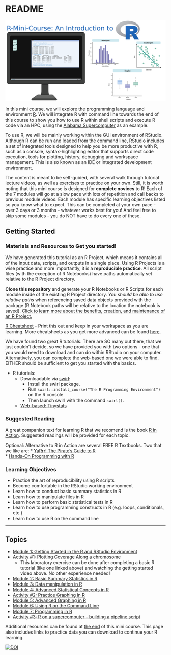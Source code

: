README
================

![](images/rminicourse_banner.png)

In this mini course, we will explore the programming language and
environment [R](https://www.r-project.org/). We will integrate R with
command line towards the end of this course to show you how to use R
within shell scripts and execute R code via an HPC, using the [Alabama
Supercomputer](https://www.asc.edu/) as an example.

To use R, we will be mainly working within the GUI environment of
RStudio. Although R can be run and loaded from the command line, RStudio
includes a set of integrated tools designed to help you be more
productive with R, such as a console, syntax-highlighting editor that
supports direct code execution, tools for plotting, history, debugging
and workspace management. This is also known as an IDE or integrated
development environment.

The content is meant to be self-guided, with several walk through
tutorial lecture videos, as well as exercises to practice on your own.
Still, it is worth noting that this mini course is designed for
**complete novices** to R! Each of the 7 modules will go at a slow pace
with lots of repetition and call backs to previous module videos. Each
module has specific learning objectives listed so you know what to
expect. This can be completed at your own pace - over 3 days or 3
months - whatever works best for you! And feel free to skip some
modules - you do NOT have to do every one of these.

## Getting Started

### Materials and Resources to Get you started!

We have generated this tutorial as an R Project, which means it contains
all of the input data, scripts, and outputs in a single place. Using R
Projects is a wise practice and more importantly, it is a **reproducible
practice**. All script files (with the exception of R Notebooks) have
paths automatically set relative to the R Project directory.

**Clone this repository** and generate your R Notebooks or R Scripts for
each module inside of the existing R Project directory. You *should be
able to use relative paths* when referencing saved data objects provided
with the package (R Notebook paths will be relative to the location the
notebook is saved). [Click to learn more about the benefits, creation,
and maintenance of an R
Project.](https://support.rstudio.com/hc/en-us/articles/200526207-Using-RStudio-Projects)

[R
Cheatsheet](http://github.com/rstudio/cheatsheets/raw/master/base-r.pdf) -
Print this out and keep in your workspace as you are learning. More
cheatsheets as you get more advanced can be found
[here](https://www.rstudio.com/resources/cheatsheets/).

We have found two great R tutorials. There are SO many out there, that
we just couldn’t decide, so we have provided you with two options - one
that you would need to download and can do within RStudio on your
computer. Alternatively, you can complete the web-based one we were able
to find. EITHER should be sufficient to get you started with the basics.

- R tutorials:
  - Downloadable via [swirl](https://swirlstats.com/students.html):
    - Install the swirl package.
    - Run `swirl::install_course("The R Programming Environment")` on
      the R console
    - Then launch swirl with the command `swirl()`.
  - [Web-based:
    Tinystats](https://tinystats.github.io/teacups-giraffes-and-statistics/index.html)

### Suggested Reading

A great companion text for learning R that we recomend is the book [R in
Action](https://www.manning.com/books/r-in-action). Suggested readings
will be provided for each topic.

Optional: Alternative to R in Action are several FREE R Textbooks. Two
that we like are: \* [YaRrr! The Pirate’s Guide to
R](https://bookdown.org/ndphillips/YaRrr/)  
\* [Hands-On Programming with
R](https://rstudio-education.github.io/hopr/)

### Learning Objectives

- Practice the art of reproducibility using R scripts
- Become comfortable in the RStudio working environment
- Learn how to conduct basic summary statistics in R
- Learn how to manipulate files in R
- Learn how to perform basic statistical tests in R
- Learn how to use programming constructs in R (e.g. loops,
  conditionals, etc.)
- Learn how to use R on the command line

------------------------------------------------------------------------

## Topics

- [Module 1: Getting Started in the R and RStudio
  Environment](https://github.com/StevisonLab/R_Mini_Course/blob/main/modules/Module_1/module1.md)
- [Activity \#1: Plotting Coverage Along a
  chromosome](https://github.com/StevisonLab/R_Mini_Course/blob/main/modules/Activity_1/activity1.md)
  - This laboratory exercise can be done after completing a basic R
    tutorial (like one linked above) and watching the getting started
    video above. No other experience needed!
- [Module 2: Basic Summary Statistics in
  R](https://github.com/StevisonLab/R_Mini_Course/blob/main/modules/Module_2/module2.md)
- [Module 3: Data manipulation in
  R](https://github.com/StevisonLab/R_Mini_Course/blob/main/modules/Module_3/module3.md)
- [Module 4: Advanced Statistical Concepts in
  R](https://github.com/StevisonLab/R_Mini_Course/blob/main/modules/Module_5/module5.md)
- [Activity \#2: Practice Graphing in
  R](https://github.com/StevisonLab/R_Mini_Course/blob/main/modules/Activity_2/activity2.md)
- [Module 5: Advanced Graphing in
  R](https://github.com/StevisonLab/R_Mini_Course/blob/main/modules/Module_4/module4.md)
- [Module 6: Using R on the Command
  Line](https://github.com/StevisonLab/R_Mini_Course/blob/main/modules/Module_7/module7.md)
- [Module 7: Programming in
  R](https://github.com/StevisonLab/R_Mini_Course/blob/main/modules/Module_6/module6.md)
- [Activity \#3: R on a supercomputer - building a pipeline
  script](https://github.com/StevisonLab/R_Mini_Course/blob/main/modules/Activity_3/activity3.md)

Additional resources can be found at [the
end](https://github.com/StevisonLab/R-Mini-Course/blob/main/pages/Congrats.md)
of this mini course. This page also includes links to practice data you
can download to continue your R learning.

[![DOI](https://zenodo.org/badge/337532326.svg)](https://zenodo.org/badge/latestdoi/337532326)
